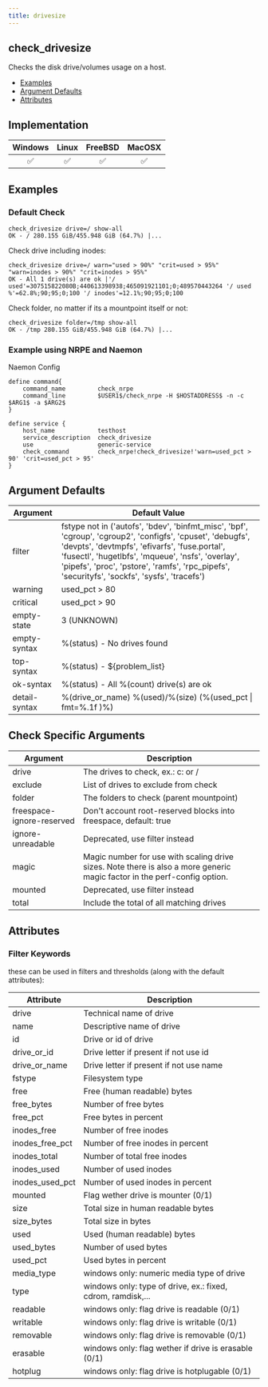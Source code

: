 ```yaml
---
title: drivesize
---
```


## check_drivesize

Checks the disk drive/volumes usage on a host.

- [Examples](#examples)
- [Argument Defaults](#argument-defaults)
- [Attributes](#attributes)

## Implementation

| Windows            | Linux              | FreeBSD            | MacOSX             |
|:------------------:|:------------------:|:------------------:|:------------------:|
| :white_check_mark: | :white_check_mark: | :white_check_mark: | :white_check_mark: |

## Examples

### Default Check

    check_drivesize drive=/ show-all
    OK - / 280.155 GiB/455.948 GiB (64.7%) |...

Check drive including inodes:

    check_drivesize drive=/ warn="used > 90%" "crit=used > 95%" "warn=inodes > 90%" "crit=inodes > 95%"
    OK - All 1 drive(s) are ok |'/ used'=307515822080B;440613398938;465091921101;0;489570443264 '/ used %'=62.8%;90;95;0;100 '/ inodes'=12.1%;90;95;0;100

Check folder, no matter if its a mountpoint itself or not:

    check_drivesize folder=/tmp show-all
    OK - /tmp 280.155 GiB/455.948 GiB (64.7%) |...

### Example using NRPE and Naemon

Naemon Config

    define command{
        command_name         check_nrpe
        command_line         $USER1$/check_nrpe -H $HOSTADDRESS$ -n -c $ARG1$ -a $ARG2$
    }

    define service {
        host_name            testhost
        service_description  check_drivesize
        use                  generic-service
        check_command        check_nrpe!check_drivesize!'warn=used_pct > 90' 'crit=used_pct > 95'
    }

## Argument Defaults

| Argument      | Default Value                                                                                                                                                                                                                                                                                                     |
| ------------- | ----------------------------------------------------------------------------------------------------------------------------------------------------------------------------------------------------------------------------------------------------------------------------------------------------------------- |
| filter        | fstype not in ('autofs', 'bdev', 'binfmt_misc', 'bpf', 'cgroup', 'cgroup2', 'configfs', 'cpuset', 'debugfs', 'devpts', 'devtmpfs', 'efivarfs', 'fuse.portal', 'fusectl', 'hugetlbfs', 'mqueue', 'nsfs', 'overlay', 'pipefs', 'proc', 'pstore', 'ramfs', 'rpc_pipefs', 'securityfs', 'sockfs', 'sysfs', 'tracefs') |
| warning       | used_pct > 80                                                                                                                                                                                                                                                                                                     |
| critical      | used_pct > 90                                                                                                                                                                                                                                                                                                     |
| empty-state   | 3 (UNKNOWN)                                                                                                                                                                                                                                                                                                       |
| empty-syntax  | %(status) - No drives found                                                                                                                                                                                                                                                                                       |
| top-syntax    | %(status) - \${problem_list}                                                                                                                                                                                                                                                                                      |
| ok-syntax     | %(status) - All %(count) drive(s) are ok                                                                                                                                                                                                                                                                          |
| detail-syntax | %(drive_or_name) %(used)/%(size) (%(used_pct \| fmt=%.1f )%)                                                                                                                                                                                                                                                      |

## Check Specific Arguments

| Argument                  | Description                                                                                                              |
| ------------------------- | ------------------------------------------------------------------------------------------------------------------------ |
| drive                     | The drives to check, ex.: c: or /                                                                                        |
| exclude                   | List of drives to exclude from check                                                                                     |
| folder                    | The folders to check (parent mountpoint)                                                                                 |
| freespace-ignore-reserved | Don't account root-reserved blocks into freespace, default: true                                                         |
| ignore-unreadable         | Deprecated, use filter instead                                                                                           |
| magic                     | Magic number for use with scaling drive sizes. Note there is also a more generic magic factor in the perf-config option. |
| mounted                   | Deprecated, use filter instead                                                                                           |
| total                     | Include the total of all matching drives                                                                                 |

## Attributes

### Filter Keywords

these can be used in filters and thresholds (along with the default attributes):

| Attribute       | Description                                                 |
| --------------- | ----------------------------------------------------------- |
| drive           | Technical name of drive                                     |
| name            | Descriptive name of drive                                   |
| id              | Drive or id of drive                                        |
| drive_or_id     | Drive letter if present if not use id                       |
| drive_or_name   | Drive letter if present if not use name                     |
| fstype          | Filesystem type                                             |
| free            | Free (human readable) bytes                                 |
| free_bytes      | Number of free bytes                                        |
| free_pct        | Free bytes in percent                                       |
| inodes_free     | Number of free inodes                                       |
| inodes_free_pct | Number of free inodes in percent                            |
| inodes_total    | Number of total free inodes                                 |
| inodes_used     | Number of used inodes                                       |
| inodes_used_pct | Number of used inodes in percent                            |
| mounted         | Flag wether drive is mounter (0/1)                          |
| size            | Total size in human readable bytes                          |
| size_bytes      | Total size in bytes                                         |
| used            | Used (human readable) bytes                                 |
| used_bytes      | Number of used bytes                                        |
| used_pct        | Used bytes in percent                                       |
| media_type      | windows only: numeric media type of drive                   |
| type            | windows only: type of drive, ex.: fixed, cdrom, ramdisk,... |
| readable        | windows only: flag drive is readable (0/1)                  |
| writable        | windows only: flag drive is writable (0/1)                  |
| removable       | windows only: flag drive is removable (0/1)                 |
| erasable        | windows only: flag wether if drive is erasable (0/1)        |
| hotplug         | windows only: flag drive is hotplugable (0/1)               |
